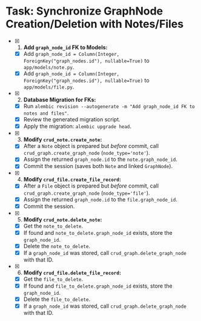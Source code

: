 # Task: Synchronize GraphNode Creation/Deletion with Notes/Files

- [x] 1.  **Add `graph_node_id` FK to Models:**
    - [x] Add `graph_node_id = Column(Integer, ForeignKey("graph_nodes.id"), nullable=True)` to `app/models/note.py`.
    - [x] Add `graph_node_id = Column(Integer, ForeignKey("graph_nodes.id"), nullable=True)` to `app/models/file.py`.
- [x] 2.  **Database Migration for FKs:**
    - [x] Run `alembic revision --autogenerate -m "Add graph_node_id FK to notes and files"`.
    - [x] Review the generated migration script.
    - [x] Apply the migration: `alembic upgrade head`.
- [x] 3.  **Modify `crud_note.create_note`:**
    - [x] After a `Note` object is prepared but *before* commit, call `crud_graph.create_graph_node` (`node_type='note'`).
    - [x] Assign the returned `graph_node.id` to the `note.graph_node_id`.
    - [x] Commit the session (saves both `Note` and linked `GraphNode`).
- [x] 4.  **Modify `crud_file.create_file_record`:**
    - [x] After a `File` object is prepared but *before* commit, call `crud_graph.create_graph_node` (`node_type='file'`).
    - [x] Assign the returned `graph_node.id` to the `file.graph_node_id`.
    - [x] Commit the session.
- [x] 5.  **Modify `crud_note.delete_note`:**
    - [x] Get the `note_to_delete`.
    - [x] If found and `note_to_delete.graph_node_id` exists, store the `graph_node_id`.
    - [x] Delete the `note_to_delete`.
    - [x] If a `graph_node_id` was stored, call `crud_graph.delete_graph_node` with that ID.
- [x] 6.  **Modify `crud_file.delete_file_record`:**
    - [x] Get the `file_to_delete`.
    - [x] If found and `file_to_delete.graph_node_id` exists, store the `graph_node_id`.
    - [x] Delete the `file_to_delete`.
    - [x] If a `graph_node_id` was stored, call `crud_graph.delete_graph_node` with that ID.
